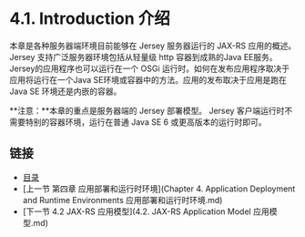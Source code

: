 4.1. Introduction 介绍
========================

本章是各种服务器端环境目前能够在 Jersey 服务器运行的 JAX-RS 应用的概述。Jersey 支持广泛服务器环境包括从轻量级 http 容器到成熟的Java EE服务。Jersey的应用程序也可以运行在一个 OSGi 运行时。如何在发布应用程序取决于应用将运行在一个Java SE环境或容器中的方法。应用的发布取决于应用是跑在  Java SE 环境还是内嵌的容器。

**注意：**本章的重点是服务器端的 Jersey 部署模型。 Jersey 客户端运行时不需要特别的容器环境，运行在普通 Java SE 6 或更高版本的运行时即可。

## 链接
* [目录](../目录.md)
* [上一节 第四章 应用部署和运行时环境](Chapter 4. Application Deployment and Runtime Environments 应用部署和运行时环境.md)
* [下一节 4.2 JAX-RS 应用模型](4.2. JAX-RS Application Model 应用模型.md)